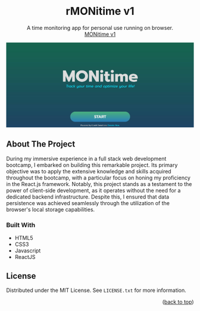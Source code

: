 <!-- Improved compatibility of back to top link: See: https://github.com/othneildrew/Best-README-Template/pull/73 -->

<a name="readme-top"></a>

<!-- PROJECT LOGO -->
<br />
<div align="center">

<h1 align="center">rMONitime v1</h1>

  <p align="center">
    A time monitoring app for personal use running on browser.
    <br />
    <a href="https://aramind-monitime-app.netlify.app/" target="_blank" >MONitime v1</a>
  </p>
</div>

<!-- ABOUT THE PROJECT -->

![MONitime v1](./monitime1.jpg)

## About The Project

During my immersive experience in a full stack web development bootcamp, I
embarked on building this remarkable project. Its primary objective was to apply
the extensive knowledge and skills acquired throughout the bootcamp, with a
particular focus on honing my proficiency in the React.js framework. Notably,
this project stands as a testament to the power of client-side development, as
it operates without the need for a dedicated backend infrastructure. Despite
this, I ensured that data persistence was achieved seamlessly through the
utilization of the browser's local storage capabilities.

### Built With

- HTML5
- CSS3
- Javascript
- ReactJS

## License

Distributed under the MIT License. See `LICENSE.txt` for more information.

<p align="right">(<a href="#readme-top">back to top</a>)</p>
